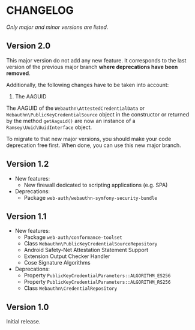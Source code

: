 # CHANGELOG

_Only major and minor versions are listed._

## Version 2.0

This major version do not add any new feature.
It corresponds to the last version of the previous major branch **where deprecations have been removed**.

Additionally, the following changes have to be taken into account:

1. The AAGUID

The AAGUID of the `Webauthn\AttestedCredentialData` or `Webauthn\PublicKeyCredentialSource` object in the constructor
or returned by the method `getAaguid()` are now an instance of a `Ramsey\Uuid\UuidInterface` object.

To migrate to that new major versions, you should make your code deprecation free first.
When done, you can use this new major branch.

## Version 1.2

-   New features:
    -   New firewall dedicated to scripting applications (e.g. SPA)
-   Deprecations:
    -   Package `web-auth/webauthn-symfony-security-bundle`

## Version 1.1

-   New features:
    -   Package `web-auth/conformance-toolset`
    -   Class `Webauthn\PublicKeyCredentialSourceRepository`
    -   Android Safety-Net Attestation Statement Support
    -   Extension Output Checker Handler
    -   Cose Signature Algorithms
-   Deprecations:
    -   Property `PublicKeyCredentialParameters::ALGORITHM_ES256`
    -   Property `PublicKeyCredentialParameters::ALGORITHM_RS256`
    -   Class `Webauthn\CredentialRepository`

## Version 1.0

Initial release.
